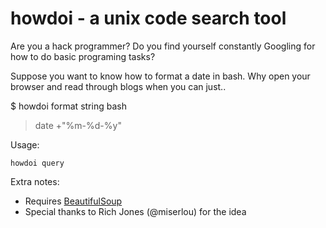 howdoi - a unix code search tool
========================

Are you a hack programmer? Do you find yourself constantly Googling for how to do basic programing tasks?

Suppose you want to know how to format a date in bash. Why open your browser and read through blogs when you can just..

$ howdoi format string bash
> date +"%m-%d-%y"

Usage:

`howdoi query`

Extra notes:

*   Requires [BeautifulSoup](http://www.crummy.com/software/BeautifulSoup/)
*   Special thanks to Rich Jones (@miserlou) for the idea
